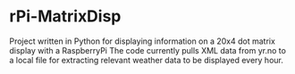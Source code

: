# rPi-MatrixDisp
Project written in Python for displaying information on a 20x4 dot matrix display with a RaspberryPi
The code currently pulls XML data from yr.no to a local file for extracting relevant weather data to be displayed every hour.
